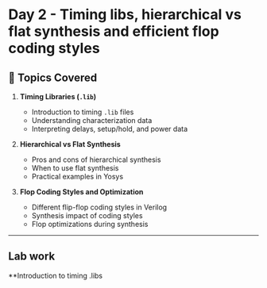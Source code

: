 # Day 2 - Timing libs, hierarchical vs flat synthesis and efficient flop coding styles 

## 📌 Topics Covered
1. **Timing Libraries (`.lib`)**
   - Introduction to timing `.lib` files  
   - Understanding characterization data  
   - Interpreting delays, setup/hold, and power data  

2. **Hierarchical vs Flat Synthesis**
   - Pros and cons of hierarchical synthesis  
   - When to use flat synthesis  
   - Practical examples in Yosys  

3. **Flop Coding Styles and Optimization**
   - Different flip-flop coding styles in Verilog  
   - Synthesis impact of coding styles  
   - Flop optimizations during synthesis  

---
## Lab work
**Introduction to timing .libs



